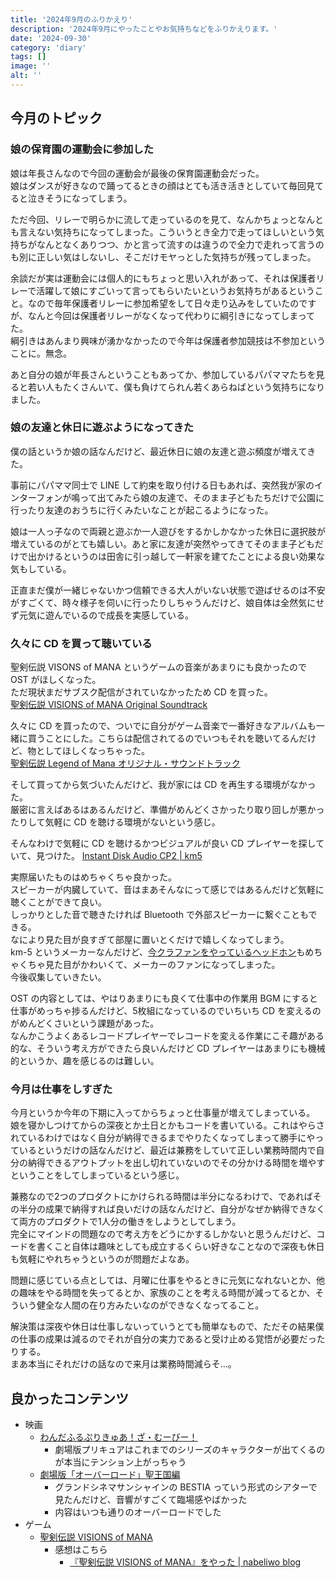 ```yaml
---
title: '2024年9月のふりかえり'
description: '2024年9月にやったことやお気持ちなどをふりかえります。'
date: '2024-09-30'
category: 'diary'
tags: []
image: ''
alt: ''
---
```


## 今月のトピック

### 娘の保育園の運動会に参加した

娘は年長さんなので今回の運動会が最後の保育園運動会だった。  
娘はダンスが好きなので踊ってるときの顔はとても活き活きとしていて毎回見てると泣きそうになってしまう。

ただ今回、リレーで明らかに流して走っているのを見て、なんかちょっとなんとも言えない気持ちになってしまった。こういうとき全力で走ってほしいという気持ちがなんとなくありつつ、かと言って流すのは違うので全力で走れって言うのも別に正しい気はしないし、そこだけモヤっとした気持ちが残ってしまった。

余談だが実は運動会には個人的にもちょっと思い入れがあって、それは保護者リレーで活躍して娘にすごいって言ってもらいたいというお気持ちがあるということ。なので毎年保護者リレーに参加希望をして日々走り込みをしていたのですが、なんと今回は保護者リレーがなくなって代わりに綱引きになってしまってた。  
綱引きはあんまり興味が湧かなかったので今年は保護者参加競技は不参加ということに。無念。

あと自分の娘が年長さんということもあってか、参加しているパパママたちを見ると若い人もたくさんいて、僕も負けてられん若くあらねばという気持ちになりました。

### 娘の友達と休日に遊ぶようになってきた

僕の話というか娘の話なんだけど、最近休日に娘の友達と遊ぶ頻度が増えてきた。

事前にパパママ同士で LINE して約束を取り付ける日もあれば、突然我が家のインターフォンが鳴って出てみたら娘の友達で、そのまま子どもたちだけで公園に行ったり友達のおうちに行くみたいなことが起こるようになった。

娘は一人っ子なので両親と遊ぶか一人遊びをするかしかなかった休日に選択肢が増えているのがとても嬉しい。あと家に友達が突然やってきてそのまま子どもだけで出かけるというのは田舎に引っ越して一軒家を建てたことによる良い効果な気もしている。

正直まだ僕が一緒じゃないかつ信頼できる大人がいない状態で遊ばせるのは不安がすごくて、時々様子を伺いに行ったりしちゃうんだけど、娘自体は全然気にせず元気に遊んでいるので成長を実感している。

### 久々に CD を買って聴いている

聖剣伝説 VISONS of MANA というゲームの音楽があまりにも良かったので OST がほしくなった。  
ただ現状まだサブスク配信がされていなかったため CD を買った。  
[聖剣伝説 VISIONS of MANA Original Soundtrack](https://www.jp.square-enix.com/music/sem/page/seiken_vom/ost/)

久々に CD を買ったので、ついでに自分がゲーム音楽で一番好きなアルバムも一緒に買うことにした。こちらは配信されてるのでいつもそれを聴いてるんだけど、物としてほしくなっちゃった。  
[聖剣伝説 Legend of Mana オリジナル・サウンドトラック](https://www.amazon.co.jp/dp/B0002ZF0IK)

そして買ってから気づいたんだけど、我が家には CD を再生する環境がなかった。  
厳密に言えばあるはあるんだけど、準備がめんどくさかったり取り回しが悪かったりして気軽に CD を聴ける環境がないという感じ。

そんなわけで気軽に CD を聴けるかつビジュアルが良い CD プレイヤーを探していて、見つけた。
[Instant Disk Audio CP2 | km5](https://km5.co.jp/pages/cd-cp2?srsltid=AfmBOorg8i3HQ9BXtyqCIM17TzLJaxaQ3oxxPXJv0l_ylDVsfuutItCV)

実際届いたものはめちゃくちゃ良かった。  
スピーカーが内臓していて、音はまあそんなにって感じではあるんだけど気軽に聴くことができて良い。  
しっかりとした音で聴きたければ Bluetooth で外部スピーカーに繋ぐこともできる。  
なにより見た目が良すぎて部屋に置いとくだけで嬉しくなってしまう。  
km-5 というメーカーなんだけど、[今クラファンをやっているヘッドホン](https://prtimes.jp/main/html/rd/p/000000016.000093335.html)もめちゃくちゃ見た目がかわいくて、メーカーのファンになってしまった。  
今後収集していきたい。

OST の内容としては、やはりあまりにも良くて仕事中の作業用 BGM にすると仕事がめっちゃ捗るんだけど、5枚組になっているのでいちいち CD を変えるのがめんどくさいという課題があった。  
なんかこうよくあるレコードプレイヤーでレコードを変える作業にこそ趣がある的な、そういう考え方ができたら良いんだけど CD プレイヤーはあまりにも機械的というか、趣を感じるのは難しい。

### 今月は仕事をしすぎた

今月というか今年の下期に入ってからちょっと仕事量が増えてしまっている。  
娘を寝かしつけてからの深夜とか土日とかもコードを書いている。これはやらされているわけではなく自分が納得できるまでやりたくなってしまって勝手にやっているというだけの話なんだけど、最近は兼務をしていて正しい業務時間内で自分の納得できるアウトプットを出し切れていないのでその分かける時間を増やすということをしてしまっているという感じ。

兼務なので2つのプロダクトにかけられる時間は半分になるわけで、であればその半分の成果で納得すれば良いだけの話なんだけど、自分がなぜか納得できなくて両方のプロダクトで1人分の働きをしようとしてしまう。  
完全にマインドの問題なので考え方をどうにかするしかないと思うんだけど、コードを書くこと自体は趣味としても成立するくらい好きなことなので深夜も休日も気軽にやれちゃうというのが問題だよなあ。

問題に感じている点としては、月曜に仕事をやるときに元気になれないとか、他の趣味をやる時間を失ってるとか、家族のことを考える時間が減ってるとか、そういう健全な人間の在り方みたいなのができなくなってること。

解決策は深夜や休日は仕事しないっていうとても簡単なもので、ただその結果僕の仕事の成果は減るのでそれが自分の実力であると受け止める覚悟が必要だったりする。  
まあ本当にそれだけの話なので来月は業務時間減らそ…。

## 良かったコンテンツ

- 映画
  - [わんだふるぷりきゅあ！ざ・むーびー！](https://2024.precure-movie.com/)
    - 劇場版プリキュアはこれまでのシリーズのキャラクターが出てくるのが本当にテンション上がっちゃう
  - [劇場版「オーバーロード」聖王国編](https://overlord-anime.com/)
    - グランドシネマサンシャインの BESTIA っていう形式のシアターで見たんだけど、音響がすごくて臨場感やばかった
    - 内容はいつも通りのオーバーロードでした
- ゲーム
  - [聖剣伝説 VISIONS of MANA](https://www.jp.square-enix.com/seiken_vom/)
    - 感想はこちら
      - [『聖剣伝説 VISIONS of MANA』をやった | nabeliwo blog](https://www.nabeliwo.blue/blog/2024/09/seiken-vom)
